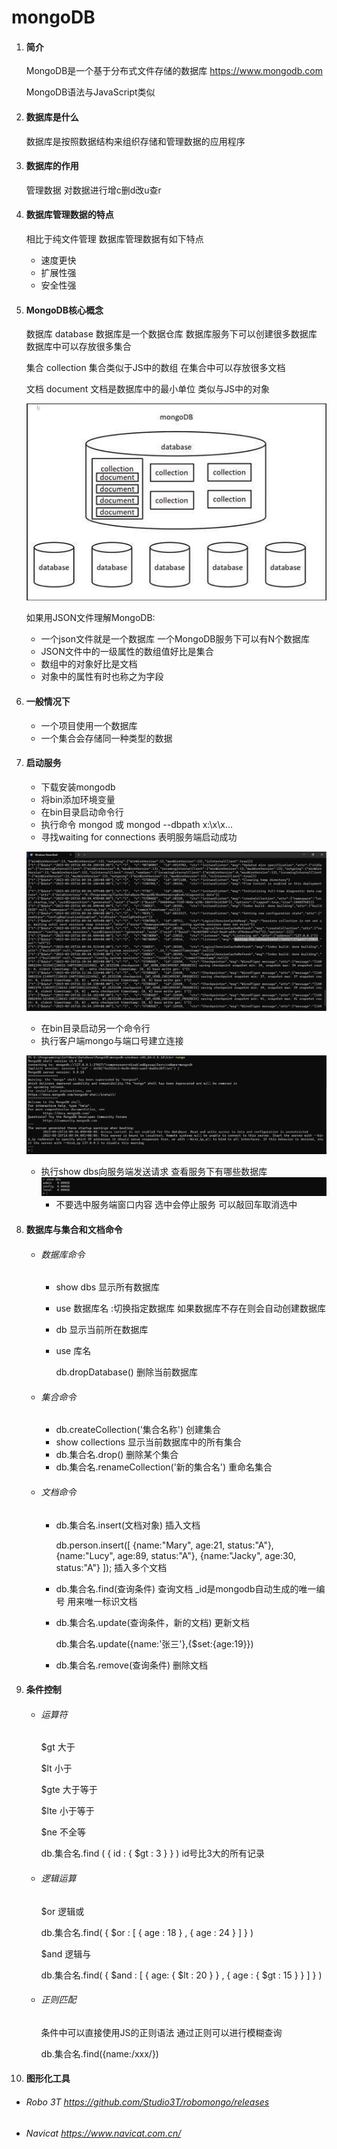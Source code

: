 # mongoDB

1. #### 简介

   MongoDB是一个基于分布式文件存储的数据库 https://www.mongodb.com

   MongoDB语法与JavaScript类似

2. #### 数据库是什么

   数据库是按照数据结构来组织存储和管理数据的应用程序

3. #### 数据库的作用

   管理数据 对数据进行增c删d改u查r

4. #### 数据库管理数据的特点

   相比于纯文件管理 数据库管理数据有如下特点

   - 速度更快
   - 扩展性强
   - 安全性强

5. #### MongoDB核心概念

   数据库 database 数据库是一个数据仓库 数据库服务下可以创建很多数据库 数据库中可以存放很多集合

   集合 collection 集合类似于JS中的数组 在集合中可以存放很多文档

   文档 document 文档是数据库中的最小单位 类似与JS中的对象

   ![image-20230525154411187](https://raw.githubusercontent.com/CatDogDwt/IHS/master/DataBase/MongoDB/202305251544251.png)

   如果用JSON文件理解MongoDB:

   - 一个json文件就是一个数据库 一个MongoDB服务下可以有N个数据库
   - JSON文件中的一级属性的数组值好比是集合
   - 数组中的对象好比是文档
   - 对象中的属性有时也称之为字段

6. #### 一般情况下

   - 一个项目使用一个数据库
   - 一个集合会存储同一种类型的数据

7. #### 启动服务

   - 下载安装mongodb
   - 将bin添加环境变量
   - 在bin目录启动命令行
   - 执行命令 mongod 或 mongod --dbpath x:\x\x...
   - 寻找waiting for connections 表明服务端启动成功

   ![image-20230525161515802](https://raw.githubusercontent.com/CatDogDwt/IHS/master/DataBase/MongoDB/202305251615913.png)

   - 在bin目录启动另一个命令行
   - 执行客户端mongo与端口号建立连接

   ![image-20230525161947413](https://raw.githubusercontent.com/CatDogDwt/IHS/master/DataBase/MongoDB/202305251619470.png)

   - 执行show dbs向服务端发送请求 查看服务下有哪些数据库<img src="https://raw.githubusercontent.com/CatDogDwt/IHS/master/DataBase/MongoDB/202305251622001.png" alt="image-20230525162215975"  />
     - 不要选中服务端窗口内容 选中会停止服务 可以敲回车取消选中

8. #### 数据库与集合和文档命令

   - ###### 数据库命令

     - show dbs 显示所有数据库

     - use 数据库名 :切换指定数据库 如果数据库不存在则会自动创建数据库

     - db 显示当前所在数据库

     - use 库名

       db.dropDatabase() 删除当前数据库

   - ###### 集合命令

     - db.createCollection('集合名称') 创建集合
     - show collections 显示当前数据库中的所有集合
     - db.集合名.drop() 删除某个集合
     - db.集合名.renameCollection('新的集合名') 重命名集合

   - ###### 文档命令

     - db.集合名.insert(文档对象) 插入文档

       db.person.insert([ {name:"Mary", age:21, status:"A"}, {name:"Lucy", age:89, status:"A"}, {name:"Jacky", age:30, status:"A"} ]); 插入多个文档

     - db.集合名.find(查询条件) 查询文档  _id是mongodb自动生成的唯一编号 用来唯一标识文档

     - db.集合名.update(查询条件，新的文档) 更新文档

       db.集合名.update({name:'张三'},{$set:{age:19}})

     - db.集合名.remove(查询条件) 删除文档

9. #### 条件控制

   - ###### 运算符

      $gt 大于

      $lt 小于

      $gte 大于等于

      $lte 小于等于

      $ne 不全等

      db.集合名.find ( { id : { $gt : 3 } } ) id号比3大的所有记录

   - ###### 逻辑运算

      $or 逻辑或

      db.集合名.find( { $or : [ { age : 18 } , { age : 24 } ] } )

      $and 逻辑与

      db.集合名.find( { $and : [ { age: { $lt : 20 } } , { age :  { $gt : 15 } } ] } )

   - ###### 正则匹配

      条件中可以直接使用JS的正则语法 通过正则可以进行模糊查询

      db.集合名.find({name:/xxx/})

10. #### 图形化工具

   - ###### Robo 3T https://github.com/Studio3T/robomongo/releases

   - ###### Navicat https://www.navicat.com.cn/